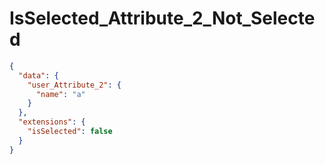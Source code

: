 # IsSelected_Attribute_2_Not_Selected

```json
{
  "data": {
    "user_Attribute_2": {
      "name": "a"
    }
  },
  "extensions": {
    "isSelected": false
  }
}
```
